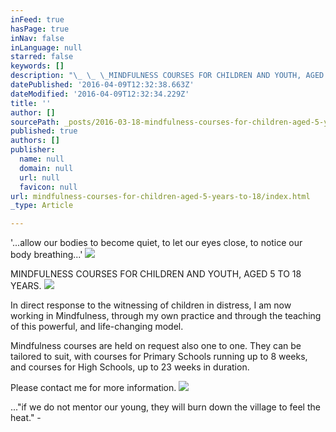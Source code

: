 ```yaml
---
inFeed: true
hasPage: true
inNav: false
inLanguage: null
starred: false
keywords: []
description: "\_ \_ \_MINDFULNESS COURSES FOR CHILDREN AND YOUTH, AGED 5 \_TO 18 YEARS."
datePublished: '2016-04-09T12:32:38.663Z'
dateModified: '2016-04-09T12:32:34.229Z'
title: ''
author: []
sourcePath: _posts/2016-03-18-mindfulness-courses-for-children-aged-5-years-to-18.md
published: true
authors: []
publisher:
  name: null
  domain: null
  url: null
  favicon: null
url: mindfulness-courses-for-children-aged-5-years-to-18/index.html
_type: Article

---
```

'...allow our bodies to become quiet, to let our eyes close, to notice our body breathing...'
![](https://the-grid-user-content.s3-us-west-2.amazonaws.com/d43f1319-ff05-46de-b270-bf6c6bb73eeb.jpg)

MINDFULNESS COURSES FOR CHILDREN AND YOUTH, AGED 5  TO 18 YEARS.
![](https://the-grid-user-content.s3-us-west-2.amazonaws.com/6b9c8f72-21e1-4949-90dd-cee5c6ac1b8d.jpg)

In direct response to the witnessing of children in distress, I am now working in Mindfulness, through my own practice and through the teaching of this powerful, and life-changing model. 

Mindfulness courses are held on request also one to one. They can be tailored to suit, with courses for Primary Schools running up to 8 weeks, and courses for High Schools, up to 23 weeks in duration.  

Please contact me for more information. ![](https://the-grid-user-content.s3-us-west-2.amazonaws.com/45dbbc8f-2048-4116-8f77-3f74e7a51fd1.jpg)

..."if we do not mentor our young, they will burn down the village to feel the heat."   -